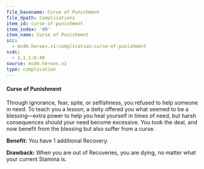 ```yaml
---
file_basename: Curse of Punishment
file_dpath: Complications
item_id: curse-of-punishment
item_index: '49'
item_name: Curse of Punishment
scc:
  - mcdm.heroes.v1:complication:curse-of-punishment
scdc:
  - 1.1.1:6:49
source: mcdm.heroes.v1
type: complication
---
```


#### Curse of Punishment

Through ignorance, fear, spite, or selfishness, you refused to help someone in need. To teach you a lesson, a deity offered you what seemed to be a blessing—extra power to help you heal yourself in times of need, but harsh consequences should your need become excessive. You took the deal, and now benefit from the blessing but also suffer from a curse.

**Benefit:** You have 1 additional Recovery.

**Drawback:** When you are out of Recoveries, you are dying, no matter what your current Stamina is.
